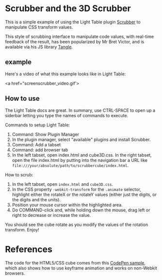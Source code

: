 # Scrubber and the 3D Scrubber

This is a simple example of using the Light Table plugin [Scrubber](https://github.com/stratospark/lt-scrubber) to manipulate CSS transform values.

This style of scrubbing interface to manipulate code values, with real-time feedback of the result, has been popularized by Mr Bret Victor, and is available via his JS library [Tangle](http://worrydream.com/Tangle/).

## example

Here's a video of what this example looks like in Light Table:

<a href="screenscrubber_video.gif'></a>

## How to use

The Light Table docs are great. In summary, use CTRL-SPACE to open up a siderbar letting you type the names of commands to execute.

Commands to setup Light Table:
1. Command: Show Plugin Manager
2. In the plugin manager, select "available" plugins and install Scrubber.
3. Command: Add a tabset
4. Command: add browser tab
5. In the left tabset, open index.html and cube3D.css. In the right tabset, open the file index.html by putting into the navigation bar a URL like `file:///your/absolute/path/to/scrubbercube/index.html`.

How to scrub:
1. In the left tabset, open `index.html` and `cube3D.css`.
2. In the CSS property `-webkit-transform` for the `.animate` selector, highlight either the rotateX or the rotateY values (either just the digits, or the digits and the units).
3. Position your mouse cursor within the highlighted area.
4. Do COMMAND-click and, while holding down the mouse, drag left or right to decrease or increase the value.

You should see the cube rotate as you modify the values of the rotation transform. Enjoy!


# References

The code for the HTML5/CSS cube comes from this [CodePen sample](http://cssdeck.com/labs/simple-css3-3d-cube), which also shows how to use keyframe animation and works on non-Webkit browsers.
